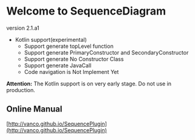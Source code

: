 # Welcome to SequenceDiagram

version 2.1.a1

- Kotlin support(experimental)
    - Support generate topLevel function
    - Support generate PrimaryConstructor and SecondaryConstructor
    - Support generate No Constructor Class
    - Support generate JavaCall
    - Code navigation is Not Implement Yet
    
**Attention:** The Kotlin support is on very early stage. Do not use in production.  

## Online Manual
[http://vanco.github.io/SequencePlugin](http://vanco.github.io/SequencePlugin)